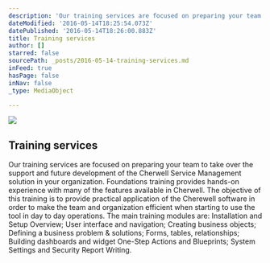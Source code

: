 ```yaml
---
description: 'Our training services are focused on preparing your team to take over the support and future development of the Cherwell Service Management solution in your organization. Foundations training provides hands-on experience with many of the features available in Cherwell. The objective of this training is to provide practical application of the Cherewell software in order to make the team and organization efficient when starting to use the tool in day to day operations. The main training modules are: Installation and Setup Overview; User interface and navigation; Creating business objects; Defining a business problem & solutions; Forms, tables, relationships; Building dashboards and widget One-Step Actions and Blueprints; System Settings and Security Report Writing.'
dateModified: '2016-05-14T18:25:54.073Z'
datePublished: '2016-05-14T18:26:00.883Z'
title: Training services
author: []
starred: false
sourcePath: _posts/2016-05-14-training-services.md
inFeed: true
hasPage: false
inNav: false
_type: MediaObject

---
```

<article style=""><img src="https://the-grid-user-content.s3-us-west-2.amazonaws.com/4caba396-76ba-4012-b6a8-97862fe10574.jpg" /><h1>Training services</h1><p>Our training services are focused on preparing your team to take over the support and future development of the Cherwell Service Management solution in your organization. Foundations training provides hands-on experience with many of the features available in Cherwell. The objective of this training is to provide practical application of the Cherewell software in order to make the team and organization efficient when starting to use the tool in day to day operations. The main training modules are: Installation and Setup Overview; User interface and navigation; Creating business objects; Defining a business problem &amp; solutions; Forms, tables, relationships; Building dashboards and widget One-Step Actions and Blueprints; System Settings and Security Report Writing.</p></article>